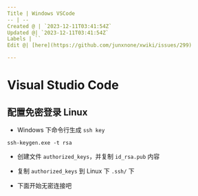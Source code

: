 ```yaml
---
Title | Windows VSCode
-- | --
Created @ | `2023-12-11T03:41:54Z`
Updated @| `2023-12-11T03:41:54Z`
Labels | ``
Edit @| [here](https://github.com/junxnone/xwiki/issues/299)

---
```

# Visual Studio Code

## 配置免密登录 Linux
- Windows 下命令行生成 `ssh key`

```
ssh-keygen.exe -t rsa
```

- 创建文件 `authorized_keys`，并复制 `id_rsa.pub` 内容

- 复制 `authorized_keys` 到 Linux 下 `.ssh/` 下
- 下面开始无密连接吧
